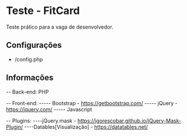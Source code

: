 # Teste - FitCard

Teste prático para a vaga de desenvolvedor.

## Configurações
- /config.php

## Informações
-- Back-end: PHP

-- Front-end:
----- Bootstrap - https://getbootstrap.com/
----- jQuery - https://jquery.com/
----- Javascript

-- Plugins:
 ----jQuery.mask - https://igorescobar.github.io/jQuery-Mask-Plugin/
 ----Datables[Visualização] - https://datatables.net/
